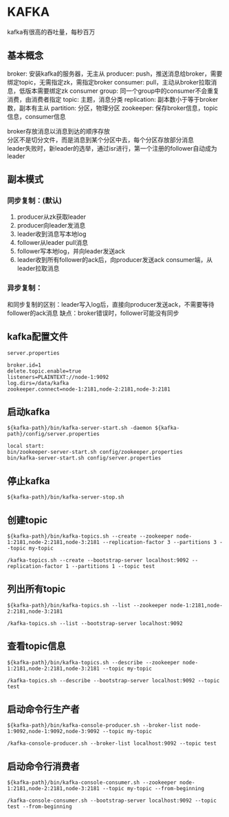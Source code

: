 # KAFKA

kafka有很高的吞吐量，每秒百万

## 基本概念

broker: 安装kafka的服务器，无主从
producer: push，推送消息给broker，需要绑定topic，无需指定zk，需指定broker
consumer: pull，主动从broker拉取消息，低版本需要绑定zk
consumer group: 同一个group中的consumer不会重复消费，由消费者指定
topic: 主题，消息分类
replication: 副本数小于等于broker数，副本有主从
partition: 分区，物理分区
zookeeper: 保存broker信息，topic信息，consumer信息

broker存放消息以消息到达的顺序存放    
分区不是切分文件，而是消息到某个分区中去，每个分区存放部分消息    
leader失败时，新leader的选举，通过isr进行，第一个注册的follower自动成为leader

## 副本模式

### 同步复制：(默认)
1. producer从zk获取leader
2. producer向leader发消息
3. leader收到消息写本地log
4. follower从leader pull消息
5. follower写本地log，并向leader发送ack
6. leader收到所有follower的ack后，向producer发送ack
consumer端，从leader拉取消息

### 异步复制：
和同步复制的区别：leader写入log后，直接向producer发送ack，不需要等待follower的ack消息
缺点：broker错误时，follower可能没有同步

## kafka配置文件
```
server.properties

broker.id=1
delete.topic.enable=true
listeners=PLAINTEXT://node-1:9092
log.dirs=/data/kafka
zookeeper.connect=node-1:2181,node-2:2181,node-3:2181
```

## 启动kafka
```
${kafka-path}/bin/kafka-server-start.sh -daemon ${kafka-path}/config/server.properties

local start:
bin/zookeeper-server-start.sh config/zookeeper.properties
bin/kafka-server-start.sh config/server.properties
```

## 停止kafka
```
${kafka-path}/bin/kafka-server-stop.sh
```

## 创建topic
```
${kafka-path}/bin/kafka-topics.sh --create --zookeeper node-1:2181,node-2:2181,node-3:2181 --replication-factor 3 --partitions 3 --topic my-topic

/kafka-topics.sh --create --bootstrap-server localhost:9092 --replication-factor 1 --partitions 1 --topic test
```

## 列出所有topic
```
${kafka-path}/bin/kafka-topics.sh --list --zookeeper node-1:2181,node-2:2181,node-3:2181

/kafka-topics.sh --list --bootstrap-server localhost:9092

```

## 查看topic信息
```
${kafka-path}/bin/kafka-topics.sh --describe --zookeeper node-1:2181,node-2:2181,node-3:2181 --topic my-topic

/kafka-topics.sh --describe --bootstrap-server localhost:9092 --topic test
```

## 启动命令行生产者
```
${kafka-path}/bin/kafka-console-producer.sh --broker-list node-1:9092,node-1:9092,node-3:9092 --topic my-topic

/kafka-console-producer.sh --broker-list localhost:9092 --topic test

```

## 启动命令行消费者
```
${kafka-path}/bin/kafka-console-consumer.sh --zookeeper node-1:2181,node-2:2181,node-3:2181 --topic my-topic --from-beginning

/kafka-console-consumer.sh --bootstrap-server localhost:9092 --topic test --from-beginning
```